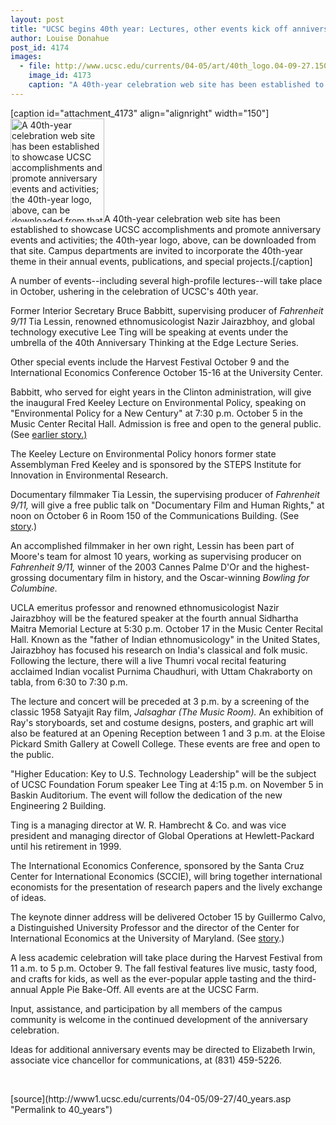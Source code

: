 ```yaml
---
layout: post
title: "UCSC begins 40th year: Lectures, other events kick off anniversary celebration"
author: Louise Donahue
post_id: 4174
images:
  - file: http://www.ucsc.edu/currents/04-05/art/40th_logo.04-09-27.150.gif
    image_id: 4173
    caption: "A 40th-year celebration web site has been established to showcase UCSC accomplishments and promote anniversary events and activities; the 40th-year logo, above, can be downloaded from that site. Campus departments are invited to incorporate the 40th-year theme in their annual events, publications, and special projects."
---
```


[caption id="attachment_4173" align="alignright" width="150"]<a href="http://localhost/mysite/wp-content/uploads/2004/09/40th_logo.04-09-27.150.gif"><img class="size-full wp-image-4173" src="http://localhost/mysite/wp-content/uploads/2004/09/40th_logo.04-09-27.150.gif" alt="A 40th-year celebration web site has been established to showcase UCSC accomplishments and promote anniversary events and activities; the 40th-year logo, above, can be downloaded from that site. Campus departments are invited to incorporate the 40th-year theme in their annual events, publications, and special projects." width="150" height="166" /></a>A 40th-year celebration web site has been established to showcase UCSC accomplishments and promote anniversary events and activities; the 40th-year logo, above, can be downloaded from that site. Campus departments are invited to incorporate the 40th-year theme in their annual events, publications, and special projects.[/caption]
<a name="content" id="content"></a>
<p>
  A number of events--including several high-profile lectures--will take place in October, ushering in the celebration of UCSC's 40th year.
</p>
<p>
  Former Interior Secretary Bruce Babbitt, supervising producer of <i>Fahrenheit 9/11</i> Tia Lessin, renowned ethnomusicologist Nazir Jairazbhoy, and global technology executive Lee Ting will be speaking at events under the umbrella of the 40th Anniversary Thinking at the Edge Lecture Series.
</p>
<p>
  Other special events include the Harvest Festival October 9 and the International Economics Conference October 15-16 at the University Center.
</p>
<p>
  Babbitt, who served for eight years in the Clinton administration, will give the inaugural Fred Keeley Lecture on Environmental Policy, speaking on "Environmental Policy for a New Century" at 7:30 p.m. October 5 in the Music Center Recital Hall. Admission is free and open to the general public. (See <a href="http://currents.ucsc.edu/04-05/09-20/babbitt.asp">earlier story.)</a>
</p>
<p>
  The Keeley Lecture on Environmental Policy honors former state Assemblyman Fred Keeley and is sponsored by the STEPS Institute for Innovation in Environmental Research.
</p>
<p>
  Documentary filmmaker Tia Lessin, the supervising producer of <i>Fahrenheit 9/11,</i> will give a free public talk on "Documentary Film and Human Rights," at noon on October 6 in Room 150 of the Communications Building. (See <a href="lessin.asp">story</a>.)
</p>
<p>
  An accomplished filmmaker in her own right, Lessin has been part of Moore's team for almost 10 years, working as supervising producer on <i>Fahrenheit 9/11,</i> winner of the 2003 Cannes Palme D'Or and the highest-grossing documentary film in history, and the Oscar-winning <i>Bowling for Columbine.</i>
</p>
<p>
  UCLA emeritus professor and renowned ethnomusicologist Nazir Jairazbhoy will be the featured speaker at the fourth annual Sidhartha Maitra Memorial Lecture at 5:30 p.m. October 17 in the Music Center Recital Hall. Known as the "father of Indian ethnomusicology" in the United States, Jairazbhoy has focused his research on India's classical and folk music. Following the lecture, there will a live Thumri vocal recital featuring acclaimed Indian vocalist Purnima Chaudhuri, with Uttam Chakraborty on tabla, from 6:30 to 7:30 p.m.
</p>
<p>
  The lecture and concert will be preceded at 3 p.m. by a screening of the classic 1958 Satyajit Ray film, <i>Jalsaghar (The Music Room).</i> An exhibition of Ray's storyboards, set and costume designs, posters, and graphic art will also be featured at an Opening Reception between 1 and 3 p.m. at the Eloise Pickard Smith Gallery at Cowell College. These events are free and open to the public.
</p>
<p>
  "Higher Education: Key to U.S. Technology Leadership" will be the subject of UCSC Foundation Forum speaker Lee Ting at 4:15 p.m. on November 5 in Baskin Auditorium. The event will follow the dedication of the new Engineering 2 Building.
</p>
<p>
  Ting is a managing director at W. R. Hambrecht &amp; Co. and was vice president and managing director of Global Operations at Hewlett-Packard until his retirement in 1999.
</p>
<p>
  The International Economics Conference, sponsored by the Santa Cruz Center for International Economics (SCCIE), will bring together international economists for the presentation of research papers and the lively exchange of ideas.
</p>
<p>
  The keynote dinner address will be delivered October 15 by Guillermo Calvo, a Distinguished University Professor and the director of the Center for International Economics at the University of Maryland. (See <a href="http://currents.ucsc.edu/04-05/10-04/sccie.asp">story</a>.)
</p>
<p>
  A less academic celebration will take place during the Harvest Festival from 11 a.m. to 5 p.m. October 9. The fall festival features live music, tasty food, and crafts for kids, as well as the ever-popular apple tasting and the third-annual Apple Pie Bake-Off. All events are at the UCSC Farm.
</p>
<p>
  Input, assistance, and participation by all members of the campus community is welcome in the continued development of the anniversary celebration.
</p>
<p>
  Ideas for additional anniversary events may be directed to Elizabeth Irwin, associate vice chancellor for communications, at (831) 459-5226.
</p><br>
<form>

</form>
<p>

</p>
[source](http://www1.ucsc.edu/currents/04-05/09-27/40_years.asp "Permalink to 40_years")
